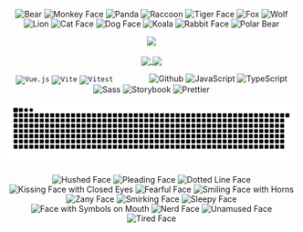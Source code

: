 <!-- 小图标 -->
<p align="center">
  <img src="https://raw.githubusercontent.com/Tarikul-Islam-Anik/Animated-Fluent-Emojis/master/Emojis/Animals/Bear.png" alt="Bear" width="50" height="50" />
  <img src="https://raw.githubusercontent.com/Tarikul-Islam-Anik/Animated-Fluent-Emojis/master/Emojis/Animals/Monkey Face.png" alt="Monkey Face" width="50" height="50" />  
  <img src="https://raw.githubusercontent.com/Tarikul-Islam-Anik/Animated-Fluent-Emojis/master/Emojis/Animals/Panda.png" alt="Panda" width="50" height="50" />  
  <img src="https://raw.githubusercontent.com/Tarikul-Islam-Anik/Animated-Fluent-Emojis/master/Emojis/Animals/Raccoon.png" alt="Raccoon" width="50" height="50" />  
  <img src="https://raw.githubusercontent.com/Tarikul-Islam-Anik/Animated-Fluent-Emojis/master/Emojis/Animals/Tiger Face.png" alt="Tiger Face" width="50" height="50" />  
  <img src="https://raw.githubusercontent.com/Tarikul-Islam-Anik/Animated-Fluent-Emojis/master/Emojis/Animals/Fox.png" alt="Fox" width="50" height="50" />  
  <img src="https://raw.githubusercontent.com/Tarikul-Islam-Anik/Animated-Fluent-Emojis/master/Emojis/Animals/Wolf.png" alt="Wolf" width="50" height="50" />  
  <img src="https://raw.githubusercontent.com/Tarikul-Islam-Anik/Animated-Fluent-Emojis/master/Emojis/Animals/Lion.png" alt="Lion" width="50" height="50" />  
  <img src="https://raw.githubusercontent.com/Tarikul-Islam-Anik/Animated-Fluent-Emojis/master/Emojis/Animals/Cat Face.png" alt="Cat Face" width="50" height="50" />
  <img src="https://raw.githubusercontent.com/Tarikul-Islam-Anik/Animated-Fluent-Emojis/master/Emojis/Animals/Dog Face.png" alt="Dog Face" width="50" height="50" />
  <img src="https://raw.githubusercontent.com/Tarikul-Islam-Anik/Animated-Fluent-Emojis/master/Emojis/Animals/Koala.png" alt="Koala" width="50" height="50" />  
  <img src="https://raw.githubusercontent.com/Tarikul-Islam-Anik/Animated-Fluent-Emojis/master/Emojis/Animals/Rabbit Face.png" alt="Rabbit Face" width="50" height="50" />  
  <img src="https://raw.githubusercontent.com/Tarikul-Islam-Anik/Animated-Fluent-Emojis/master/Emojis/Animals/Polar Bear.png" alt="Polar Bear" width="50" height="50" />
</p>

<!-- 打字机 -->
<p align="center">
    <img width="800" src="https://readme-typing-svg.demolab.com?font=Orbitron&pause=3000&center=true&color=ff9943&vCenter=true&repeat=true&width=435&lines=Welcome+to+my+GitHub+profile+page+." />
</p>

<!-- 个人信息 -->
<p align="center">
  <a href="https://github.com/Breezli">
    <img height=200 align="center" src="https://github-readme-stats.vercel.app/api?username=Breezli&show_icons=true&theme=flag-india" />
  </a>
  <a href="https://github.com/Breezli">
    <img height=200 align="center" src="https://github-readme-stats.vercel.app/api/top-langs?username=Breezli&layout=compact&langs_count=8&card_width=344&theme=flag-india" />
  </a>
</p>

<!-- 技术栈动态图 -->
<p align="center">
  <code><img width="50" src="https://user-images.githubusercontent.com/25181517/117448124-a2da9800-af3e-11eb-85d2-bd1b69b65603.png" alt="Vue.js" title="Vue.js"/></code>
  <code><img width="50" src="https://github-production-user-asset-6210df.s3.amazonaws.com/62091613/261395532-b40892ef-efb8-4b0e-a6b5-d1cfc2f3fc35.png" alt="Vite" title="Vite"/></code>
  <code><img width="50" src="https://cn.vitest.dev/favicon.ico" alt="Vitest" title="Vitest"/></code>
  <img src="https://techstack-generator.vercel.app/github-icon.svg" alt="Github" title="Github" width="63" height="63" style="margin-left: 60px;" />
  <img src="https://techstack-generator.vercel.app/js-icon.svg" alt="JavaScript" title="JavaScript" width="63" height="63" />
  <img src="https://techstack-generator.vercel.app/ts-icon.svg" alt="TypeScript" title="TypeScript" width="63" height="63" />
  <img src="https://techstack-generator.vercel.app/sass-icon.svg" alt="Sass" title="Sass" width="63" height="63" />
  <img src="https://techstack-generator.vercel.app/storybook-icon.svg" alt="Storybook" title="Storybook" width="63" height="63" />
  <img src="https://techstack-generator.vercel.app/prettier-icon.svg" alt="Prettier" title="Prettier" width="63" height="63" />
</p>

<!-- 贡献统计 -->
<!--<p align="center">
  <img height=200 align="center" src="https://github-readme-streak-stats.herokuapp.com?user=Breezli&hide_border=false%C2%A0%C2%A0%E5%81%87&border_radius=5&locale=zh_Hans&short_numbers=false%C2%A0%C2%A0%E5%81%87&date_format=j%20M%5B%20Y%5D&mode=weekly&card_width=500&theme=ayu-light" />
</p>-->

<!-- 贪吃蛇 -->
<picture>
  <source media="(prefers-color-scheme: dark)" srcset="https://raw.githubusercontent.com/Breezli/Breezli/output/github-contribution-grid-snake-dark.svg">
  <source media="(prefers-color-scheme: light)" srcset="https://raw.githubusercontent.com/Breezli/Breezli/output/github-contribution-grid-snake.svg">
  <img alt="github contribution grid snake animation" src="https://raw.githubusercontent.com/Breezli/Breezli/output/github-contribution-grid-snake.svg">
</picture>

<!-- 小图标 -->
<p align="center">
  <img src="https://raw.githubusercontent.com/Tarikul-Islam-Anik/Animated-Fluent-Emojis/master/Emojis/Smilies/Hushed Face.png" alt="Hushed Face" width="50" height="50" />
  <img src="https://raw.githubusercontent.com/Tarikul-Islam-Anik/Animated-Fluent-Emojis/master/Emojis/Smilies/Pleading Face.png" alt="Pleading Face" width="50" height="50" />  
  <img src="https://raw.githubusercontent.com/Tarikul-Islam-Anik/Animated-Fluent-Emojis/master/Emojis/Smilies/Dotted Line Face.png" alt="Dotted Line Face" width="50" height="50" />  
  <img src="https://raw.githubusercontent.com/Tarikul-Islam-Anik/Animated-Fluent-Emojis/master/Emojis/Smilies/Kissing Face with Closed Eyes.png" alt="Kissing Face with Closed Eyes" width="50" height="50" />  
  <img src="https://raw.githubusercontent.com/Tarikul-Islam-Anik/Animated-Fluent-Emojis/master/Emojis/Smilies/Fearful Face.png" alt="Fearful Face" width="50" height="50" />  
  <img src="https://raw.githubusercontent.com/Tarikul-Islam-Anik/Animated-Fluent-Emojis/master/Emojis/Smilies/Smiling Face with Horns.png" alt="Smiling Face with Horns" width="50" height="50" />  
  <img src="https://raw.githubusercontent.com/Tarikul-Islam-Anik/Animated-Fluent-Emojis/master/Emojis/Smilies/Zany Face.png" alt="Zany Face" width="50" height="50" />  
  <img src="https://raw.githubusercontent.com/Tarikul-Islam-Anik/Animated-Fluent-Emojis/master/Emojis/Smilies/Smirking Face.png" alt="Smirking Face" width="50" height="50" />  
  <img src="https://raw.githubusercontent.com/Tarikul-Islam-Anik/Animated-Fluent-Emojis/master/Emojis/Smilies/Sleepy Face.png" alt="Sleepy Face" width="50" height="50" />
  <img src="https://raw.githubusercontent.com/Tarikul-Islam-Anik/Animated-Fluent-Emojis/master/Emojis/Smilies/Face with Symbols on Mouth.png" alt="Face with Symbols on Mouth" width="50" height="50" />
  <img src="https://raw.githubusercontent.com/Tarikul-Islam-Anik/Animated-Fluent-Emojis/master/Emojis/Smilies/Nerd Face.png" alt="Nerd Face" width="50" height="50" />  
  <img src="https://raw.githubusercontent.com/Tarikul-Islam-Anik/Animated-Fluent-Emojis/master/Emojis/Smilies/Unamused Face.png" alt="Unamused Face" width="50" height="50" />  
  <img src="https://raw.githubusercontent.com/Tarikul-Islam-Anik/Animated-Fluent-Emojis/master/Emojis/Smilies/Tired Face.png" alt="Tired Face" width="50" height="50" />
</p>

